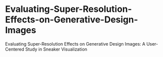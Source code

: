 # Evaluating-Super-Resolution-Effects-on-Generative-Design-Images
Evaluating Super-Resolution Effects on Generative Design Images: A User-Centered Study in Sneaker Visualization
